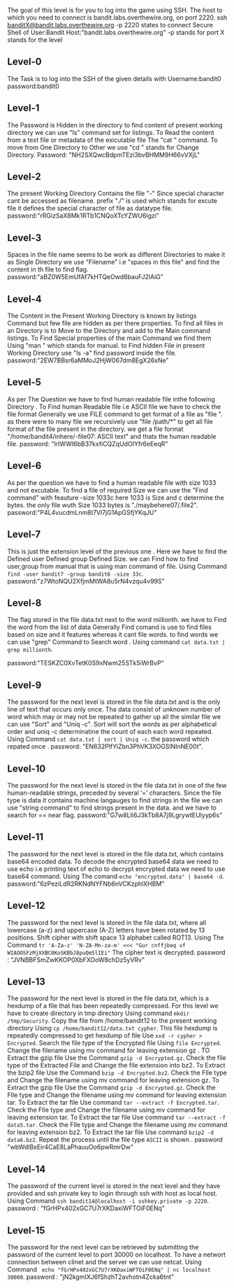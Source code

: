The goal of this level is for you to log into the game using SSH. The host to which you need to connect is bandit.labs.overthewire.org, on port 2220.
ssh banditX@bandit.labs.overthewire.org -p 2220 states to connect Secure Shell of User:Bandit Host:"bandit.labs.overthewire.org" -p stands for port X stands for the level
## Level-0
The Task is to log into the SSH of the given details with Username:bandit0 password:bandit0
## Level-1
The Password is Hidden in the directory to find content of present working directory we can use "ls" command set for listings.
To Read the content from a text file or metadata of the exicutable file The "cat <filename>" command.
To move from One Directory to Other we use "cd <filename>" stands for Change Directory.
Password: "NH2SXQwcBdpmTEzi3bvBHMM9H66vVXjL"
## Level-2
The present Working Directory Contains the file "-" Since special character cant be accessed as filename.
prefix "./" is used which stands for excute file it defines the special character of file as datatype file.
password:"rRGizSaX8Mk1RTb1CNQoXTcYZWU6lgzi"

## Level-3
Spaces in the file name seems to be work as different Directories to make it as Single Directory we use "Filename" i.e "spaces in this file" and find the content in th file to find flag.
password:"aBZ0W5EmUfAf7kHTQeOwd8bauFJ2lAiG"

## Level-4
The Content in the Present Working Directory is known by listings Command but few file are hidden as per there properties. 
To find all files in an Directory is to Move to the Directory and add  to the Main command listings.
To Find Special properties of the main Command we find them Using "man <Command>" which stands for manual.
to Find hidden File in present Working Directory use "ls -a" find password inside the file.
password:"2EW7BBsr6aMMoJ2HjW067dm8EgX26xNe"

## Level-5
As per The Question we have to find human readable file inthe following Directory .
To Find human Readable file i.e ASCII file we have to check the file format Generally we use FILE command to get format of a file as "file <filename>".
as there were to many file we recursively use "file /path/*" to get all file format of the file present in the directory.
we get a file format "/home/bandit4/inhere/-file07: ASCII text" and thats the human readable file.
password: "lrIWWI6bB37kxfiCQZqUdOIYfr6eEeqR"

## Level-6
As per the question we have to find a human readable file with size 1033 and not excutable.
To find a file of required Size we can use the "Find command" with feauture -size 1033c here 1033 is Size and c determine the bytes. 
the only file wuth Size 1033 bytes is "./maybehere07/.file2".
password:"P4L4vucdmLnm8I7Vl7jG1ApGSfjYKqJU"

## Level-7
This is just the extension level of the previous one .
Here we have to find the Defined user Defined group Defined Size.
we can Find how to find user,group from manual that is using man command of file.
Using Command `find -user bandit7 -group bandit6 -size 33c`.
password:"z7WtoNQU2XfjmMtWA8u5rN4vzqu4v99S"
## Level-8
The flag stored in the file data.txt next to the word millionth.
we have to Find the word from the list of data Generally Find comand is use to find files based on size and it features whereas it cant file words.
to find words we can use "grep" Command to Search word .
Using command `cat data.txt | grep millionth`.

password:"TESKZC0XvTetK0S9xNwm25STk5iWrBvP"
## Level-9
The password for the next level is stored in the file data.txt and is the only line of text that occurs only once.
Tha data consist of unknown number of word which may or may not be repeated to gather up all the similar file we can use "Sort" and "Uniq -c". 
Sort will sort the words as per alphabetical order and uniq -c determinatine the count of each each word repeated.
Using Command `cat data.txt | sort | Uniq -c`.
the password which repated once .
password: "EN632PlfYiZbn3PhVK3XOGSlNInNE00t".
## Level-10
The password for the next level is stored in the file data.txt in one of the few human-readable strings, preceded by several ‘=’ characters.
Since the file type is data it contains machine langauges to find strings in the file we can use "string command" to find strings present in the data.
and we have to search for == near flag.
password:"G7w8LIi6J3kTb8A7j9LgrywtEUlyyp6s"

## Level-11
The password for the next level is stored in the file data.txt, which contains base64 encoded data.
To decode the encrypted base64 data we need to use echo i.e printing text of echo to decrypt encrypted data we need to use base64 command.
Using The comand `echo "encrypted.data" | base64 -d`.
password:"6zPeziLdR2RKNdNYFNb6nVCKzphlXHBM"

## Level-12
The password for the next level is stored in the file data.txt, where all lowercase (a-z) and uppercase (A-Z) letters have been rotated by 13 positions.
Shift cipher with shift space 13 alphabet called ROT13.
Using The Command `tr 'A-Za-z' 'N-ZA-Mn-za-m' <<< "Gur cnffjbeq vf WIAOOSFzMjXXBC0KoSKBbJ8puQm5lIEi"` The cipher text is decrypted. 
password : "JVNBBFSmZwKKOP0XbFXOoW8chDz5yVRv"

## Level-13
The password for the next level is stored in the file data.txt, which is a hexdump of a file that has been repeatedly compressed.
For this level we have to create directory in tmp directory Using command `mkdir /tmp/Security`.
Copy the file from /home/bandit12 to the present working directory Using `cp /home/bandit12/data.txt cypher`.
This file hexdump is repeatedly compressed to get hexdump of file Use `xxd -r cypher > Encrypted`.
Search the file type of the Encrypted file Using `file Encrypted`.
Change the filename using mv command for leaving extension gz .
TO Extract the gzip file Use the Command `gzip -d Encrypted.gz`.
Check the file type of the Extracted File and Change the file extension into bz2.
To Extract the bzip2 file Use the Command `bzip -d Encrypted.bz2`.
Check the FIle type and Change the filename using mv command for leaving extension gz.
To Extract the gzip file Use the Command `gzip -d Encrypted.gz`.
Check the FIle type and Change the filename using mv command for leaving extension tar.
To Extract the tar file Use command `tar --extract -f Encrypted.tar`.
Check the FIle type and Change the filename using mv command for leaving extension tar.
To Extract the tar file Use command `tar --extract -f data5.tar`.
Check the FIle type and Change the filename using mv command for leaving extension bz2.
To Extract the tar file Use command `bzip2 -d data6.bz2`.
Repeat the process until the file type `ASCII` is shown .
password "wbWdlBxEir4CaE8LaPhauuOo6pwRmrDw"

## Level-14
The password of the current level is stored in the next level and they have provided and ssh private key to login through ssh with host as local host.
Using Command `ssh bandit14@localhost -i sshkey.private -p 2220`.
password : "fGrHPx402xGC7U7rXKDaxiWFTOiF0ENq"

## Level-15
The password for the next level can be retrieved by submitting the password of the current level to port 30000 on localhost.
To have a networt connection between clinet and the server we can use netcat.
Using Command ` echo "fGrHPx402xGC7U7rXKDaxiWFTOiF0ENq" | nc localhost 30000`.
password : "jN2kgmIXJ6fShzhT2avhotn4Zcka6tnt"




